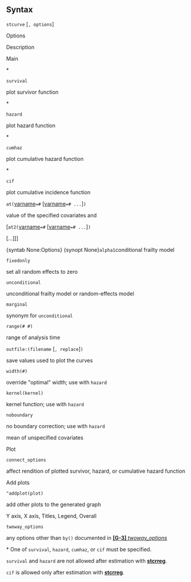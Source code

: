 ## Syntax

`stcurve` \[`, options`\]

Options

Description

Main

\*

`survival`

plot survivor function

\*

`hazard`

plot hazard function

\*

`cumhaz`

plot cumulative hazard function

\*

`cif`

plot cumulative incidence function

`at(`[varname](http://www.stata.com/help.cgi?varname)`=#`
\[[varname](http://www.stata.com/help.cgi?varname)`=# ...`\]`)`

value of the specified covariates and

\[`at2(`[varname](http://www.stata.com/help.cgi?varname)`=#`
\[[varname](http://www.stata.com/help.cgi?varname)`=# ...`\]`)`

\[...\]\]\]

{syntab None:Options} {synopt None}`alpha1`conditional frailty model

`fixedonly`

set all random effects to zero

`unconditional`

unconditional frailty model or random-effects model

`marginal`

synonym for `unconditional`

`range(# #)`

range of analysis time

`outfile:(filename` \[`, replace`\]`)`

save values used to plot the curves

`width(#)`

override "optimal" width; use with `hazard`

`kernel(kernel)`

kernel function; use with `hazard`

`noboundary`

no boundary correction; use with `hazard`

mean of unspecified covariates

Plot

`connect_options`

affect rendition of plotted survivor, hazard, or cumulative hazard
function

Add plots

`"addplot(plot)`

add other plots to the generated graph

Y axis, X axis, Titles, Legend, Overall

`twoway_options`

any options other than `by()` documented in
[<strong>[G-3]</strong> <em>twoway_options</em>](http://www.stata.com/help.cgi?twoway_options)

\* One of `survival`, `hazard`, `cumhaz`, or `cif` must be specified.

`survival` and `hazard` are not allowed after estimation with
[<strong>stcrreg</strong>](http://www.stata.com/help.cgi?stcrreg).

`cif` is allowed only after estimation with
[<strong>stcrreg</strong>](http://www.stata.com/help.cgi?stcrreg).
